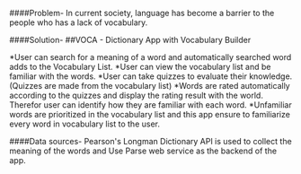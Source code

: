 ####Problem-
In current society, language has become a barrier to the people who has a lack of vocabulary.

####Solution- 
##VOCA - Dictionary App with Vocabulary Builder

*User can search for a meaning of a word and automatically searched word adds to the Vocabulary List. 
*User can view the vocabulary list and be familiar with the words.
*User can take quizzes to evaluate their knowledge. (Quizzes are made from the vocabulary list)
*Words are rated automatically according to the quizzes and display the rating result with the world. Therefor user can identify how they are familiar with each word. 
*Unfamiliar words are prioritized in the vocabulary list and this app ensure to familiarize every word in vocabulary list to the user. 

####Data sources-
 Pearson's Longman Dictionary API is used to collect the meaning of the words and Use Parse web service as the backend of the app.
